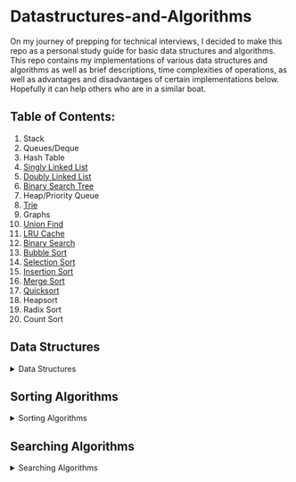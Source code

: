# Datastructures-and-Algorithms
On my journey of prepping for technical interviews, I decided to make this repo as a personal study guide for basic data structures and algorithms. This repo contains my implementations of various data structures and algorithms as well as brief descriptions, time complexities of operations, as well as advantages and disadvantages of certain implementations below. Hopefully it can help others who are in a similar boat.

## Table of Contents:
1. Stack
2. Queues/Deque
3. Hash Table
4. [Singly Linked List](../master/data_structures/linked_lists)
5. [Doubly Linked List](../master/data_structures/linked_lists)
6. [Binary Search Tree](../master/data_structures/binary_search_tree)
7. Heap/Priority Queue
8. [Trie](../master/data_structures/trie)
9. Graphs
10. [Union Find](../master/data_structures/union_find)
11. [LRU Cache](../master/data_structures/lru_cache)
12. [Binary Search](../master/search/binary_search)
13. [Bubble Sort](../master/sorting/bubble_sort.py)
14. [Selection Sort](../master/sorting/selection_sort.py)
15. [Insertion Sort](../master/sorting/insertion_sort.py)
16. [Merge Sort](../master/sorting/merge_sort.py) 
17. [Quicksort](../master/sorting/quicksort.py)
18. Heapsort
19. Radix Sort
20. Count Sort


## Data Structures

<details>
<summary>Data Structures</summary>
    
- ### Binary Search Tree
    - #### See Recurive Implementation [here](../master/data_structures/binary_search_tree/binary_search_tree_recursive.py)
    - #### See Iterative Implementation [here](../master/data_structures/binary_search_tree/binary_search_tree_iterative.py)
    - #### Description: 
        - A Binary Search Tree(BST) is a tree data structure that has the following properties:
            1. At any given node, all nodes in the left subtree contain keys that are less than the node's key
            2. At any given node, all nodes in the right subtree contain keys that are greater than the node's key
            3. Both the left and right subtrees must also be BSTs
            4. Each node has at most two child nodes
        - **Translation**: Given a parent node, the value of the left child node is always less than the value of the parent, and the value of the right child node is always greater than the parent
        - This invariant for a BST allows it to keep its keys in sorted order, so that operations can follow the principle (Divide and Conquer) of binary search. 
        - All nodes in a BST are usually distinct, but you can implement one that accomodates for duplicate keys
        <br>
        
     
    - #### Implementations And Tradeoffs:
        1. **Implementing using all iterative methods**:
            - The optimal way to implement BST methods
            - Sometimes less intuitive to implement (e.g. delete_node() operation) but much more space efficient
            - Time complexities for all operations remain the same between iterative and recursive implementations
        2. **Implementing using all recursive methods**:
            - Intuitive to implement as BSTs are a recursive data structure
            - Uses more space compared to iterative implementations 
                - All recursive operations will take O(h) space, where h is the height of the tree, due to the space being taken up on the implicit call stack
                - In a balanced BST, O(h) = O(logn), which isn't that big of a deal, but if the tree is skewed (looks more like a linked list), then this becomes O(n)
    - ### Types of Binary Trees:
        1. Full Binary Tree: A binary tree where every node has exactly zero or two children
        2. Perfect Binary Tree: A binary tree where all interior nodes have two children and **all** leaf nodes are on the same level
        3. Balanced Binary Tree: A binary tree where the height of the left and right subtrees of any node differ by no more than 1
        4. Complete Binary Tree: A binary tree where every level, except possibly the last, is completely filled, and all nodes in the last level are as far left as possible
                
    - #### Operations Implemented:
        - Some notes:
            - When I say O(h), h is the height of the BST. This means that for a balanced BST, O(h) is really O(logn), but for a skewed BST, O(h) is O(n). Since a skewed BST is really the actual worst case, you can probably just use O(n), but O(h) is a little more descriptive.
            - Time and space complexities below are for the iterative implementations. The recursive implementations have the same time complexities, but all of their space complexities are O(h)
            - Level order traversal is an exception as I didn't implement it recursively. I will probably add it later.
            
        <br>
        
        1. **insert()** -- > O(h) time, O(1) space
        2. **search()** -- > O(h) time, O(1) space
        3. **delete_node()** -- > O(h) time, O(1) space
        4. **is_empty()** -- > O(1) time, O(1) space
        5. **get_height()** -- > O(n) time, O(n) space
        6. **preorder_traversal()** -- > O(n) time, O(h) space
        7. **inorder_traversal()** -- > O(n) time, O(h) space
        8. **postorder_traversal()** -- > O(n) time, O(h) space
        9. **level_order_traversal()** O(n) time, O(n) space
    - #### Tree Traversals:
        - **Traversal**: The process of visiting each node in the tree exactly once, it some order
        - **Breadth-first search**: Visiting all nodes in the BST level by level
            - Good for finding the shortest path from one node to another
            - Generally requires more memory than a DFS traversal (assuming the tree is not skewed)
            - O(1) space for a skewed BST
            - O(n) space for a balanced BST
            - List of BFS algorithms:
                1. Level Order Traversal: Same as the definition of breadth-first search above
        - **Depth-first search**: Start at a root node and walk down a path in the BST as far as possible before backtracking
            - Generally requires less memory than BFS (assuming the tree is not skewed)
            - O(n) space for a skewed BST
            - O(log n) space for a balanced BST
            - Easy to implement with recursion
            - Will not necessarily find the shortest path between two nodes
            - List of DFS algorithms:
                1. Preorder Traversal: Given any node, this algorithm visits (processes) this node first, then visits all nodes in its left subtree, and finally visits all nodes in its right subtree. This continues recursively until all nodes in the tree or subtree have been visited
                2. Inorder Traversal: Given any node, this algorithm visits (processes) all nodes in its left subtree first, then visits it, and finally visits all nodes in its right subtree. This continues recursively until all nodes in the tree or subtree have been visited
                3. Postorder Traversal: Given any node, this algorithms visits (processes) all nodes in its left subtree first, then visits all nodes in its right subtree, and finally visits the given node. This continues recursively until all nodes in the tree or subtree have been visited
    - #### Applications of data structure:
        1. Sorting elements: An inorder traversal of a BST returns all nodes in sorted order
        2. Useful for when you need a data structure that keeps elements sorted as you insert them, but also allows for fast removals (assuming the BST is a self-balancing tree such as an AVL Tree)
        3. Can be used to implement a priority queue (assuming the BST is a self-balancing tree such as an AVL Tree)
       
    - #### Advantages:
        1. Assuming the tree is balanced, BSTs allow for fast lookups, insertions, and deletions
        2. Good for sorting and keeping elements sorted upon insertion
        3. Easy to find the next greatest node (inorder successor) and the next smallest node (inorder predecessor) in O(h) time
        4. Great for representing hierarchies of things
        
    - #### Disadvantages:
        1. Slower lookups than a hash table

    - #### Further Notes:
        1. The height of a node is the length of the longest path from the given node **down** to some leaf
        2. The depth of a node is the length of the longest path from that node to the root
        
    <br>

- ### Union-Find/Disjoint Set
    - #### See implementation [here](../master/data_structures/union_find.py)
    - #### Description: 
        The Union-Find is a data structure that keeps track of a set of elements which are split into one or more subsets that have no elements in common (disjoint sets). Each subset can be visualized as a tree, where each node contains data as well as a pointer to its parent. The parent of a root node is itself.
        <br>
        
        When an element is added to the Union-Find, its parent is itself, and it makes its own set. The two core operations are **find**, and **union**. Find returns the name or id of the set that an element belongs to (the root node) and union merges two sets together by pointing the root of one set to the root of another.
    - #### Implementations And Tradeoffs:
        1. **Without union by rank or path compression**:
            - Union and find operations will both take O(n) time
            - The slowest implementation
        2. **With union by rank without path compression**:
            - Union and find operations will both take O(log n) time
            - You can also do union by size (a.k.a weighted union) or union by height and achieve the same time complexity for both operations
        3. **With union by rank with path compression**:
            - Union and find operations will both take O(alpha(n)) time
            - The combination of these two optimizations makes this the optimal implementation
            - You can also do union by size instead of union by rank along with path compression and get the same time complexity for both operations
            - Rank is the same as the height of the tree if path compression had not been used
        4. **Space complexity**: Linear time in average and worst case for all implementations
    - #### Operations Implemented:
        1. **find()** with path compression -- > Amortized constant time, O(1) space
        2. **union()** by rank -- > Amortized constant time, O(1) space
        3. **is_connected()** -- > Amortized constant time, O(1) space
        4. **get_num_components()** -- > Constant time, O(1) space
    - #### Applications of data structure:
        1. Kruskal's Minimum Spanning Tree algorithm
        2. Detecting a cycle in an undirected graph(DFS is less space efficient but wins out in terms of time complexity due to amortized cost of the union operation.).
        3. Network connectivity: Determining whether two vertices in a graph are connected to each other through a series of edges.
        4. Least Common Ancestor in Trees
    - #### Advantages:
        1. Near constant time complexity for all operations when implemented with union by rank (or size) and path compression.
    - #### Disadvantages:
        1. Depends on what problem you are trying to solve.
    - ### Further Notes:
        1. The Union Find takes O(n) time to construct a set of "n" elements
        2. The size of the Union Find is determined when it is instantiated
        3. There is no "un-union" operation
        4. The number of components is always equal to the number of roots remaining
        5. The number of root nodes never increases
    <br>
    
- ### LRU Cache
    - #### See implementation [here](../master/data_structures/lru_cache/lru_cache.py)
    - #### Description:
        - #### What is a Cache? (a simplistic view)
            - A cache is hardware or software that stores the result of an operation so that future requests return faster.
            - **Example**: Storing the results of a database query in a cache so that you don't have to do the computation again and again. 
            - When a request comes in, you look in the cache to see if the request information is in there.
            - If it is, then you simply return the response to the client. This is called a **cache hit**.
            - If it isn't(**cache miss**), then you query the database, store the result of this query in the cache, and then return the response to the client
        - #### What is LRU?
            - LRU stands for least recently used, and it is a type of **cache policy**
            - A cache policy is the set of rules that determines when you insert and remove data from a cache
            - Under the LRU policy, you create a cache of some predetermined size, where the most recently requested data sits on top of the cache, and the least recently requested data sits on the bottom
            - Whenever a request comes in and you successfully hit the cache, either to retrieve data, or update some data, you move that data to the top of the cache, since it is now the most recently requested item
            - Similarly, when a request comes in and the data isn't in the cache, you hit the database, and insert this new data at the top of the cache, since it is now the most recently requested item
            - Where the cache policy comes into play is if the cache has reached max capacity. In this case, you remove, or evict, the least recently used item in the cache, which should be the item at the very bottom
        <br>
        
     
    - #### Implementations And Tradeoffs:
        - **Requirements** - An LRU Cache must support the following operations in constant time:
            - **get(key)**: Return an item from the cache with the corresponding key and move that item to the top of the cache.
            - **put(key, value)**: Insert a new item into the cache. If an item with the given key already exists, update it and move it to the top of the cache. If the cache is full, remove the least recently used entry.
            
        <br>
        
        - **Thinking through a possible implementation** (skip to the last bullet if you just care about an optimal solution):
            - O(1) time operations usually leads me to think of a hash table, so let's look at that first
            - Hash Table: Has O(1) time lookups, inserts, updates, and deletes, which is perfect. You can make an object that represents an item in the cache, and store each item at some key in the hash table. But, we need something to maintain a kind of ordering of our items with a notion of a head and tail in our data structure. Maybe this can be combined with something else?
            - Hash Table + List: O(1) lookups, O(1) updates, and O(1) removals from the end, all of which are optimal. However, we may need to remove items from the middle when they are requested/ updated and then insert them at the front of the list. Removals from the middle of a list take O(n) time and insertions at the front also take O(n) time which is too slow
            - Hash Table  + BST: With this combination you could maybe have each item maintain a timestamp as to when it was last accessed, and keep an instance variable that holds least recently used item to speed up deletions (nodes will have parents pointers as well). O(1) lookups, O(1) updates, O(1) removals from the end. However, moving items from the interior of the BST due to updates and requests to the top of the BST will take O(log n) time for each operation(deletions included), which is too slow.
            - Hash Table + Heap: Same problems as with a BST. Too slow
            - Hash Table + Singly Linked List with a tail pointer: O(1) lookups, O(1) updates, O(1) for insertions at the head, and O(1) removals from the end. This is much better, but still lacking in one area. Deletions from the middle of the list are O(n). After you update an item or get it from the hash table, you will need to delete this node from the linked list and then insert it at the head. The insertion is O(1) time, but you can't traverse backwards in a singly linked list to reconfigure the pointers necessaru to delink the node. This requires that you traverse the list up until that point to perform a deletion which is O(n) time. Once again, too slow.
            - **Hash Table** + **Doubly Linked List with a tail pointer**: O(1) lookups, O(1) updates, O(1) insertions at the head, O(1) deletions regradless of where they occur. The fact that nodes in a doubly linked list maintain a pointer to their next and previous nodes allows us to overcome the inefficiency of the delete operation using singly linked lists. This is an optimal solution and is the one I have implemented. 
    - #### Operations Implemented(all other methods in the cache are weak internals):
        1. **get()** - > O(1) time, O(1) space
        2. **put()** - > O(1) time, O(1) space
        3. **is_full()** -> O(1) time. Not necessary, but I added it because I wanted the convenience of it.
    - #### Applications of data structure:
        - See the section on What is a Cache? above
    - #### Advantages:
        - All operations are very fast: O(1) time
    - #### Disadvantages:
        - Space heavy. Implementing the LRU cache with a hash table and a doubly linked list takes O(n) space for the hash table, O(n) space for the doubly linked list, plus some extra space for the pointers. This is still O(n) space overall, but it's still two data structures as opposed to one.
    - #### Some Reasons to Use a Cache:
        1. Reducing networks calls to a database. Particularly useful if you are querying for commonly used data
        2. Avoiding computations. This is especially true if the computations are slow
        3. Avoiding load on a database
    <br>
    
</details>


## Sorting Algorithms
<details>
  <summary>Sorting Algorithms</summary>
  
  - ### Bubble Sort
    - #### See implementation [here](../master/sorting/bubble_sort.py)
    - #### Description:
        - Bubble Sort is an in-place sorting algorithm that...
        
    - #### Advantages:
        - In-place, takes constant space
        - Is a stable sorting algorithm
    - #### Disadvantages:
        - Slow, really bad for large datasets
    - #### Further Notes:
        - Best case time complexity: O(n). The algorithm runs in O(n) time if the input array is already sorted.
        - Average case time complexity: O(n^2)
        - Worst case time complexity: O(n^2). You can imagine the worst case being if the input array is completely reversed.
        - One of the comparison sorting algorithms
        - Non-recursive
        - Internal sorting algorithm
       
    <br>
    
  - ### Selection Sort
    - #### See implementation [here](../master/sorting/selection_sort.py)
    - #### Description:
        - Selection Sort is an in-place sorting algorithm that...
        
    - #### Advantages:
        - In-place, takes constant space
    - #### Disadvantages:
        - Slow, really bad for large datasets
        - Not a stable sorting algorithm
    - #### Further Notes:
        - Best case time complexity: O(n^2)
        - Average case time complexity: O(n^2)
        - Worst case time complexity: O(n^2)
        - One of the comparison sorting algorithms
        - Non-recursive
        - Internal sorting algorithm
       
    <br>
    
  - ### Insertion Sort
    - #### See implementation [here](../master/sorting/insertion_sort.py)
    - #### Description:
        - Insertion Sort is an in-place sorting algorithm that...
        
    - #### Advantages:
        - In-place, takes constant space
    - #### Disadvantages:
        - Slow, really bad for large datasets
    - #### Further Notes:
        - Best case time complexity: O(n). The algorithm runs in linear time if the input array is already sorted
        - Average case time complexity: O(n^2)
        - Worst case time complexity: O(n^2)
        - One of the comparison sorting algorithms
        - Non-recursive
        - Internal sorting algorithm
       
    <br>
    
  - ### Merge Sort
    - #### See implementation [here](../master/sorting/merge_sort.py)
    - #### Description:
        - Merge Sort is a sorting algorithm that...
        
    - #### Advantages:
        - Runs in O(nlogn) time
    - #### Disadvantages:
        - Uses O(n) space
    - #### Further Notes:
        - Best case time complexity: O(nlogn)
        - Average case time complexity: O(nlogn)
        - Worst case time complexity: O(nlogn)
        - One of the comparison sorting algorithms
        - Recursive
        - External sorting algorithm
        - Falls in the class of divide and conquer algorithms
        - Stable
       
    <br>
  - ### Quicksort
    - #### See implementation [here](../master/sorting/quicksort.py)
    - #### Description:
        - QuickSort is an in-place sorting algorithm that...
        
    - #### Advantages:
        - Runs in O(nlogn) time
        - In-place sorting algorithm
    - #### Disadvantages:
        - Worst case runtime is O(n ^2)
        - Unstable
    - #### Further Notes:
        - Best case time complexity: O(nlogn)
        - Average case time complexity: O(nlogn)
        - Worst case time complexity: O(n ^ 2). The worst case comes about if the array is already sorted
        - One of the comparison sorting algorithms
        - Recursive
        - Internal sorting algorithm
        - Falls in the class of divide and conquer algorithms
        - Uses O(logn) space because of the function calls that build up on the implicit call stack
  
    <br>
</details>

## Searching Algorithms
<details>
  <summary>Searching Algorithms</summary>
  
  - ### Binary Search
    - #### See implementations [here](../master/search/binary_search/binary_search.py)
    - #### Description:
        - Binary search is a divide and conquer algorithm used for quickly finding an element in an array that runs in O(log n) time. One of the preconditions for binary search to work is that the input array must be sorted. This precondition is what allows you to halve your search space at each step of the algorithm and achieve the logarithmic time complexity. 
        - Initially your search space is the entire array. The below three steps are to be performed until you've exhausted your search. At that time, the loop should break:
            - **Step 1** - Search: Look at the element in the middle of your search space. 
            - **Step 2** - Comparisons: 
                - **2a** - Target element found: If the current element equals the target element you are looking for, return the index of the current element (or return True or whatever your algorithm is required to return), else proceed to step 2b or 2c
                - **2b** - Target element > current element: If the current element is less your target element, then your target must lie in the right half of your array. Reset your search space to be the upper half of the array and go back to step 1. If not, proceed to step 2c
                - **2c** - Target element < current element: Since the other two conditions weren't True, this means that the current element is greater than your target element, so your target must lie in the left half of your array. Reset your search space to be the lower half of the array and go back to step 1
            - **Step 3** - Target element not found: If you've looped through the above sequence, and haven't found your target element, it must not exist in the array. Return -1 (or False, or whatever your algorithm is required to return)
    - #### Implementations And Tradeoffs:
        1. **Recursive implementation**:
            - Intuitive to implement
            - Time complexity is O(log n)
            - Space complexity is O(log n)
            - Same time complexity as the iterative implementation, but uses more space (not much more)
        2. **Iterative implementation**:
            - Time complexity is O(log n)
            - Space complexity is O(1)
            - Better in terms of space complexity, but log n is pretty small anyways, so it's not really that huge of a difference
    - #### Applications of Algorithm:
        - Finding if an element exists in a sorted array (you don't care about the position or number of occurences)
        - Finding the number of occurences of an element in a sorted array
        - Finding the first or last occurence of an element in a sorted array
        - Finding out how many times a sorted array is rotated
        - Finding an element in a circular array
    - #### Advantages:
        - Fast runtime, O(log n)
    - #### Disadvantages:
        - Requires that an array be sorted to work
    - #### Further Notes:
        - **Divide and conquer algorithms**: These are a set of algorithms that break a problem into two or more sub-problems at each step in the algorithm, until the problem becomes simple enough to solve directly. Two exampe other than binary search are merge sort and quicksort
        - Normally calculating the middle index for your search space is as simple as mid = (low + high) // 2, but to avoid integer overflow in some languages, it is better to do mid = low + (high - low) // 2
        - The basic implementation of binary search will only tell you if an element exists in the array or return the first index it finds. It does not guarantee that this is either the first or last element in the array
        
       
    <br>
</details>
  

